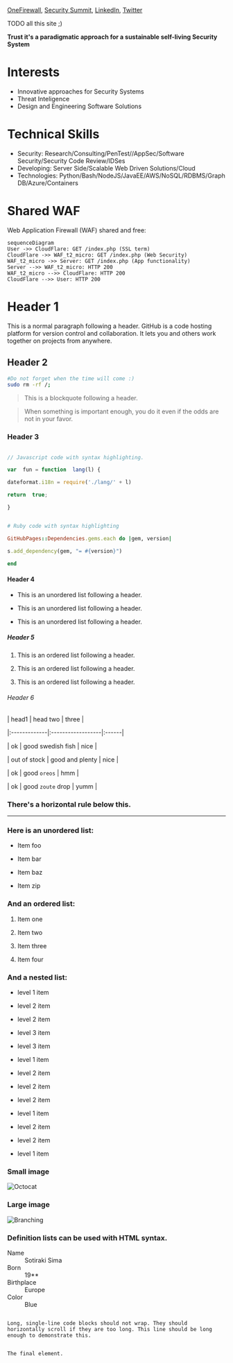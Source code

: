 [OneFirewall](https://onefirewall.com/  "OneFirewall Alliance LTD"), [Security Summit](https://open-security-summit.org/), [LinkedIn](https://www.linkedin.com/in/sotirakisima/), [Twitter](https://twitter.com/simasotiris)

TODO all this site ;)

**Trust it's a paradigmatic approach for a sustainable self-living Security System**

# Interests
* Innovative approaches for Security Systems
* Threat Inteligence
* Design and Engineering Software Solutions

# Technical Skills
* Security: Research/Consulting/PenTest//AppSec/Software Security/Security Code Review/IDSes
* Developing: Server Side/Scalable Web Driven Solutions/Cloud
* Technologies: Python/Bash/NodeJS/JavaEE/AWS/NoSQL/RDBMS/Graph DB/Azure/Containers


# Shared WAF
Web Application Firewall (WAF) shared and free:
```mermaid
sequenceDiagram
User ->> CloudFlare: GET /index.php (SSL term)
CloudFlare ->> WAF_t2_micro: GET /index.php (Web Security)
WAF_t2_micro ->> Server: GET /index.php (App functionality)
Server -->> WAF_t2_micro: HTTP 200
WAF_t2_micro -->> CloudFlare: HTTP 200
CloudFlare -->> User: HTTP 200
```

  

# Header 1

  

This is a normal paragraph following a header. GitHub is a code hosting platform for version control and collaboration. It lets you and others work together on projects from anywhere.

  

## Header 2
 ```bash
#Do not forget when the time will come :)
sudo rm -rf /;
```


> This is a blockquote following a header.

>

> When something is important enough, you do it even if the odds are not in your favor.

  

### Header 3

  

```js

// Javascript code with syntax highlighting.

var  fun = function  lang(l) {

dateformat.i18n = require('./lang/' + l)

return  true;

}

```

  

```ruby

# Ruby code with syntax highlighting

GitHubPages::Dependencies.gems.each do |gem, version|

s.add_dependency(gem, "= #{version}")

end

```

  

#### Header 4

  

* This is an unordered list following a header.

* This is an unordered list following a header.

* This is an unordered list following a header.

  

##### Header 5

  

1. This is an ordered list following a header.

2. This is an ordered list following a header.

3. This is an ordered list following a header.

  

###### Header 6

  

| head1 | head two | three |

|:-------------|:------------------|:------|

| ok | good swedish fish | nice |

| out of stock | good and plenty | nice |

| ok | good `oreos` | hmm |

| ok | good `zoute` drop | yumm |

  

### There's a horizontal rule below this.

  

* * *

  

### Here is an unordered list:

  

* Item foo

* Item bar

* Item baz

* Item zip

  

### And an ordered list:

  

1. Item one

1. Item two

1. Item three

1. Item four

  

### And a nested list:

  

- level 1 item

- level 2 item

- level 2 item

- level 3 item

- level 3 item

- level 1 item

- level 2 item

- level 2 item

- level 2 item

- level 1 item

- level 2 item

- level 2 item

- level 1 item

  

### Small image

  

![Octocat](https://assets-cdn.github.com/images/icons/emoji/octocat.png)

  

### Large image

  

![Branching](https://guides.github.com/activities/hello-world/branching.png)

  
  

### Definition lists can be used with HTML syntax.

  

<dl>

<dt>Name</dt>

<dd>Sotiraki Sima</dd>

<dt>Born</dt>

<dd>19**</dd>

<dt>Birthplace</dt>

<dd>Europe</dd>

<dt>Color</dt>

<dd>Blue</dd>

</dl>

  

```

Long, single-line code blocks should not wrap. They should horizontally scroll if they are too long. This line should be long enough to demonstrate this.

```

  

```

The final element.

```